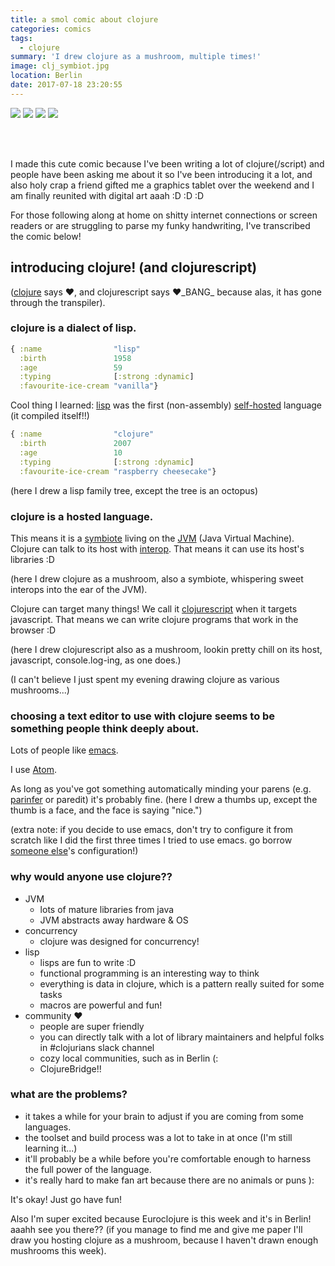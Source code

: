 ```yaml
---
title: a smol comic about clojure
categories: comics
tags:
  - clojure
summary: 'I drew clojure as a mushroom, multiple times!'
image: clj_symbiot.jpg
location: Berlin
date: 2017-07-18 23:20:55
---
```


![](clj_0.jpg)
![](clj_1.jpg)
![](clj_2.jpg)
![](clj_3.jpg)

<br><br>

I made this cute comic because I've been writing a lot of clojure(/script) and people have been asking me about it so I've been introducing it a lot, and also holy crap a friend gifted me a graphics tablet over the weekend and I am finally reunited with digital art aaah :D :D :D

For those following along at home on shitty internet connections or screen readers or are struggling to parse my funky handwriting, I've transcribed the comic below!



## introducing clojure! (and clojurescript)

([clojure](https://en.wikipedia.org/wiki/Clojure) says ♥, and clojurescript says ♥\_BANG\_ because alas, it has gone through the transpiler).

### clojure is a dialect of lisp.

```clojure
{ :name                "lisp"
  :birth               1958
  :age                 59
  :typing              [:strong :dynamic]
  :favourite-ice-cream "vanilla"}
```

Cool thing I learned: [lisp](https://en.wikipedia.org/wiki/Lisp) was the first (non-assembly) [self-hosted](https://en.wikipedia.org/wiki/Self-hosting) language (it compiled itself!!)

```clojure
{ :name                "clojure"
  :birth               2007
  :age                 10
  :typing              [:strong :dynamic]
  :favourite-ice-cream "raspberry cheesecake"}
```

(here I drew a lisp family tree, except the tree is an octopus)

### clojure is a hosted language.

This means it is a [symbiote](https://en.wikipedia.org/wiki/Commensalism) living on the [JVM](https://en.wikipedia.org/wiki/Java_virtual_machine) (Java Virtual Machine). Clojure can talk to its host with [interop](http://www.braveclojure.com/java/). That means it can use its host's libraries :D

(here I drew clojure as a mushroom, also a symbiote, whispering sweet interops into the ear of the JVM).

Clojure can target many things! We call it [clojurescript](https://clojurescript.org) when it targets javascript. That means we can write clojure programs that work in the browser :D

(here I drew clojurescript also as a mushroom, lookin pretty chill on its host, javascript, console.log-ing, as one does.)

(I can't believe I just spent my evening drawing clojure as various mushrooms...)

### choosing a text editor to use with clojure seems to be something people think deeply about.

Lots of people like [emacs](https://www.gnu.org/software/emacs).

I use [Atom](https://atom.io).

As long as you've got something automatically minding your parens (e.g. [parinfer](https://shaunlebron.github.io/parinfer) or paredit) it's probably fine. (here I drew a thumbs up, except the thumb is a face, and the face is saying "nice.")

(extra note: if you decide to use emacs, don't try to configure it from scratch like I did the first three times I tried to use emacs. go borrow [someone else](https://github.com/jackrusher/dotemacs)'s configuration!)

### why would anyone use clojure??

- JVM
  - lots of mature libraries from java
  - JVM abstracts away hardware & OS
- concurrency
  - clojure was designed for concurrency!
- lisp
  - lisps are fun to write :D
  - functional programming is an interesting way to think
  - everything is data in clojure, which is a pattern really suited for some tasks
  - macros are powerful and fun!
- community ♥
  - people are super friendly
  - you can directly talk with a lot of library maintainers and helpful folks in #clojurians slack channel
  - cozy local communities, such as in Berlin (:
  - ClojureBridge!!

### what are the problems?

- it takes a while for your brain to adjust if you are coming from some languages.
- the toolset and build process was a lot to take in at once (I'm still learning it...)
- it'll probably be a while before you're comfortable enough to harness the full power of the language.
- it's really hard to make fan art because there are no animals or puns ):

It's okay! Just go have fun!

Also I'm super excited because Euroclojure is this week and it's in Berlin! aaahh see you there?? (if you manage to find me and give me paper I'll draw you hosting clojure as a mushroom, because I haven't drawn enough mushrooms this week).
